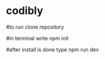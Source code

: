# codibly

#to run clone repository 

#in terminal write npm init

#after install is done type npm run dev

